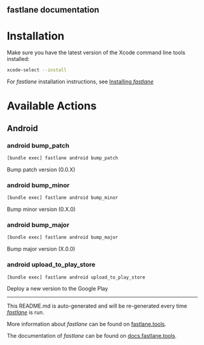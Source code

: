 fastlane documentation
----

# Installation

Make sure you have the latest version of the Xcode command line tools installed:

```sh
xcode-select --install
```

For _fastlane_ installation instructions, see [Installing _fastlane_](https://docs.fastlane.tools/#installing-fastlane)

# Available Actions

## Android

### android bump_patch

```sh
[bundle exec] fastlane android bump_patch
```

Bump patch version (0.0.X)

### android bump_minor

```sh
[bundle exec] fastlane android bump_minor
```

Bump minor version (0.X.0)

### android bump_major

```sh
[bundle exec] fastlane android bump_major
```

Bump major version (X.0.0)

### android upload_to_play_store

```sh
[bundle exec] fastlane android upload_to_play_store
```

Deploy a new version to the Google Play

----

This README.md is auto-generated and will be re-generated every time [_fastlane_](https://fastlane.tools) is run.

More information about _fastlane_ can be found on [fastlane.tools](https://fastlane.tools).

The documentation of _fastlane_ can be found on [docs.fastlane.tools](https://docs.fastlane.tools).
